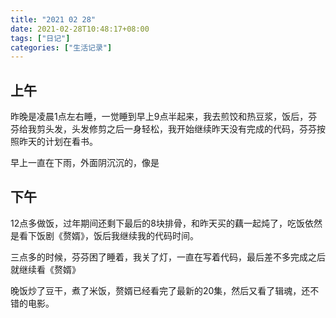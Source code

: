 ```yaml
---
title: "2021 02 28"
date: 2021-02-28T10:48:17+08:00
tags: ["日记"]
categories: ["生活记录"]
---
```


## 上午

昨晚是凌晨1点左右睡，一觉睡到早上9点半起来，我去煎饺和热豆浆，饭后，芬芬给我剪头发，头发修剪之后一身轻松，我开始继续昨天没有完成的代码，芬芬按照昨天的计划在看书。

早上一直在下雨，外面阴沉沉的，像是

## 下午

12点多做饭，过年期间还剩下最后的8块排骨，和昨天买的藕一起炖了，吃饭依然是看下饭剧《赘婿》，饭后我继续我的代码时间。

三点多的时候，芬芬困了睡着，我关了灯，一直在写着代码，最后差不多完成之后就继续看《赘婿》

晚饭炒了豆干，煮了米饭，赘婿已经看完了最新的20集，然后又看了辑魂，还不错的电影。